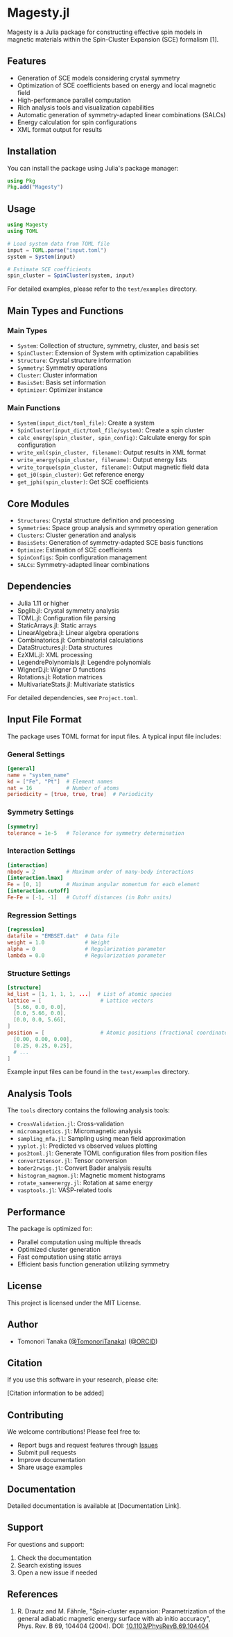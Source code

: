 # Magesty.jl

Magesty is a Julia package for constructing effective spin models in magnetic materials within the Spin-Cluster Expansion (SCE) formalism [1].

## Features

- Generation of SCE models considering crystal symmetry
- Optimization of SCE coefficients based on energy and local magnetic field
- High-performance parallel computation
- Rich analysis tools and visualization capabilities
- Automatic generation of symmetry-adapted linear combinations (SALCs)
- Energy calculation for spin configurations
- XML format output for results

## Installation

You can install the package using Julia's package manager:

```julia
using Pkg
Pkg.add("Magesty")
```

## Usage

```julia
using Magesty
using TOML

# Load system data from TOML file
input = TOML.parse("input.toml")
system = System(input)

# Estimate SCE coefficients
spin_cluster = SpinCluster(system, input)
```

For detailed examples, please refer to the `test/examples` directory.

## Main Types and Functions

### Main Types
- `System`: Collection of structure, symmetry, cluster, and basis set
- `SpinCluster`: Extension of System with optimization capabilities
- `Structure`: Crystal structure information
- `Symmetry`: Symmetry operations
- `Cluster`: Cluster information
- `BasisSet`: Basis set information
- `Optimizer`: Optimizer instance

### Main Functions
- `System(input_dict/toml_file)`: Create a system
- `SpinCluster(input_dict/toml_file/system)`: Create a spin cluster
- `calc_energy(spin_cluster, spin_config)`: Calculate energy for spin configuration
- `write_xml(spin_cluster, filename)`: Output results in XML format
- `write_energy(spin_cluster, filename)`: Output energy lists
- `write_torque(spin_cluster, filename)`: Output magnetic field data
- `get_j0(spin_cluster)`: Get reference energy
- `get_jphi(spin_cluster)`: Get SCE coefficients

## Core Modules

- `Structures`: Crystal structure definition and processing
- `Symmetries`: Space group analysis and symmetry operation generation
- `Clusters`: Cluster generation and analysis
- `BasisSets`: Generation of symmetry-adapted SCE basis functions
- `Optimize`: Estimation of SCE coefficients
- `SpinConfigs`: Spin configuration management
- `SALCs`: Symmetry-adapted linear combinations

## Dependencies

- Julia 1.11 or higher
- Spglib.jl: Crystal symmetry analysis
- TOML.jl: Configuration file parsing
- StaticArrays.jl: Static arrays
- LinearAlgebra.jl: Linear algebra operations
- Combinatorics.jl: Combinatorial calculations
- DataStructures.jl: Data structures
- EzXML.jl: XML processing
- LegendrePolynomials.jl: Legendre polynomials
- WignerD.jl: Wigner D functions
- Rotations.jl: Rotation matrices
- MultivariateStats.jl: Multivariate statistics

For detailed dependencies, see `Project.toml`.

## Input File Format

The package uses TOML format for input files. A typical input file includes:

### General Settings
```toml
[general]
name = "system_name"
kd = ["Fe", "Pt"]  # Element names
nat = 16           # Number of atoms
periodicity = [true, true, true]  # Periodicity
```

### Symmetry Settings
```toml
[symmetry]
tolerance = 1e-5   # Tolerance for symmetry determination
```

### Interaction Settings
```toml
[interaction]
nbody = 2          # Maximum order of many-body interactions
[interaction.lmax]
Fe = [0, 1]        # Maximum angular momentum for each element
[interaction.cutoff]
Fe-Fe = [-1, -1]   # Cutoff distances (in Bohr units)
```

### Regression Settings
```toml
[regression]
datafile = "EMBSET.dat"  # Data file
weight = 1.0             # Weight
alpha = 0                # Regularization parameter
lambda = 0.0             # Regularization parameter
```

### Structure Settings
```toml
[structure]
kd_list = [1, 1, 1, 1, ...]  # List of atomic species
lattice = [                   # Lattice vectors
  [5.66, 0.0, 0.0],
  [0.0, 5.66, 0.0],
  [0.0, 0.0, 5.66],
]
position = [                  # Atomic positions (fractional coordinates)
  [0.00, 0.00, 0.00],
  [0.25, 0.25, 0.25],
  # ...
]
```

Example input files can be found in the `test/examples` directory.

## Analysis Tools

The `tools` directory contains the following analysis tools:

- `CrossValidation.jl`: Cross-validation
- `micromagnetics.jl`: Micromagnetic analysis
- `sampling_mfa.jl`: Sampling using mean field approximation
- `yyplot.jl`: Predicted vs observed values plotting
- `pos2toml.jl`: Generate TOML configuration files from position files
- `convert2tensor.jl`: Tensor conversion
- `bader2rwigs.jl`: Convert Bader analysis results
- `histogram_magmom.jl`: Magnetic moment histograms
- `rotate_sameenergy.jl`: Rotation at same energy
- `vasptools.jl`: VASP-related tools

## Performance

The package is optimized for:
- Parallel computation using multiple threads
- Optimized cluster generation
- Fast computation using static arrays
- Efficient basis function generation utilizing symmetry

## License

This project is licensed under the MIT License.

## Author

- Tomonori Tanaka ([@TomonoriTanaka](https://github.com/Tomonori-Tanaka)) ([@ORCID](https://orcid.org/0000-0001-7306-6770))

## Citation

If you use this software in your research, please cite:

[Citation information to be added]

## Contributing

We welcome contributions! Please feel free to:
- Report bugs and request features through [Issues](https://github.com/Tomonori-Tanaka/Magesty.jl/issues)
- Submit pull requests
- Improve documentation
- Share usage examples

## Documentation

Detailed documentation is available at [Documentation Link].

## Support

For questions and support:
1. Check the documentation
2. Search existing issues
3. Open a new issue if needed

## References

1. R. Drautz and M. Fähnle, "Spin-cluster expansion: Parametrization of the general adiabatic magnetic energy surface with ab initio accuracy", Phys. Rev. B 69, 104404 (2004). DOI: [10.1103/PhysRevB.69.104404](https://doi.org/10.1103/PhysRevB.69.104404)



